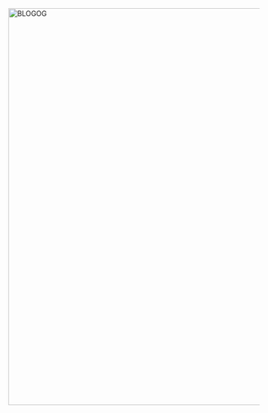 <img width="795" alt="BLOGOG" src="https://github.com/user-attachments/assets/40f4dc07-0366-4167-85ae-4e121b4fcf69">
